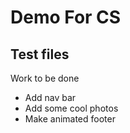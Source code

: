 #  Demo For CS
## Test files

Work to be done

- Add nav bar
- Add some cool photos 
- Make animated footer
